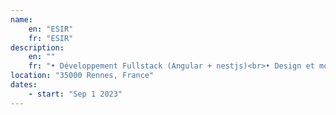```yaml
---
name:
    en: "ESIR"
    fr: "ESIR"
description:
    en: ""
    fr: "• Développement Fullstack (Angular + nestjs)<br>• Design et modélisation logicielle<br>• Complexité algorithmique (en Java)"
location: "35000 Rennes, France"
dates:
    - start: "Sep 1 2023"
---
```

